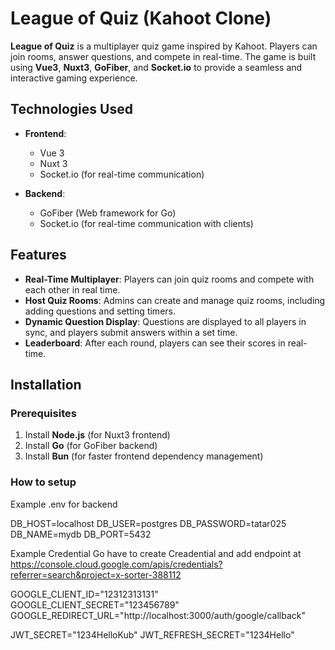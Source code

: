# League of Quiz (Kahoot Clone)

**League of Quiz** is a multiplayer quiz game inspired by Kahoot. Players can join rooms, answer questions, and compete in real-time. The game is built using **Vue3**, **Nuxt3**, **GoFiber**, and **Socket.io** to provide a seamless and interactive gaming experience.

## Technologies Used

- **Frontend**: 
  - Vue 3
  - Nuxt 3
  - Socket.io (for real-time communication)
  
- **Backend**: 
  - GoFiber (Web framework for Go)
  - Socket.io (for real-time communication with clients)

## Features

- **Real-Time Multiplayer**: Players can join quiz rooms and compete with each other in real time.
- **Host Quiz Rooms**: Admins can create and manage quiz rooms, including adding questions and setting timers.
- **Dynamic Question Display**: Questions are displayed to all players in sync, and players submit answers within a set time.
- **Leaderboard**: After each round, players can see their scores in real-time.

## Installation

### Prerequisites

1. Install **Node.js** (for Nuxt3 frontend)
2. Install **Go** (for GoFiber backend)
3. Install **Bun** (for faster frontend dependency management)

### How to setup
Example .env for backend

DB_HOST=localhost
DB_USER=postgres
DB_PASSWORD=tatar025
DB_NAME=mydb
DB_PORT=5432

Example Credential Go have to create Creadential and add endpoint at
https://console.cloud.google.com/apis/credentials?referrer=search&project=x-sorter-388112

GOOGLE_CLIENT_ID="12312313131"
GOOGLE_CLIENT_SECRET="123456789"
GOOGLE_REDIRECT_URL="http://localhost:3000/auth/google/callback"


JWT_SECRET="1234HelloKub"
JWT_REFRESH_SECRET="1234Hello"